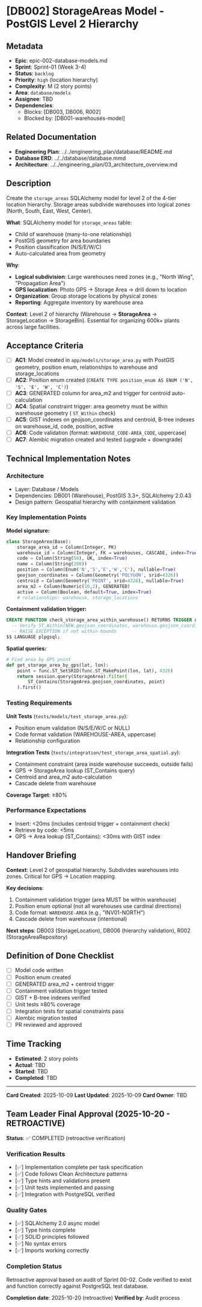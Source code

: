# [DB002] StorageAreas Model - PostGIS Level 2 Hierarchy

## Metadata

- **Epic**: epic-002-database-models.md
- **Sprint**: Sprint-01 (Week 3-4)
- **Status**: `backlog`
- **Priority**: `high` (location hierarchy)
- **Complexity**: M (2 story points)
- **Area**: `database/models`
- **Assignee**: TBD
- **Dependencies**:
    - Blocks: [DB003, DB006, R002]
    - Blocked by: [DB001-warehouses-model]

## Related Documentation

- **Engineering Plan**: ../../engineering_plan/database/README.md
- **Database ERD**: ../../database/database.mmd
- **Architecture**: ../../engineering_plan/03_architecture_overview.md

## Description

Create the `storage_areas` SQLAlchemy model for level 2 of the 4-tier location hierarchy. Storage
areas subdivide warehouses into logical zones (North, South, East, West, Center).

**What**: SQLAlchemy model for `storage_areas` table:

- Child of warehouse (many-to-one relationship)
- PostGIS geometry for area boundaries
- Position classification (N/S/E/W/C)
- Auto-calculated area from geometry

**Why**:

- **Logical subdivision**: Large warehouses need zones (e.g., "North Wing", "Propagation Area")
- **GPS localization**: Photo GPS → Storage Area → drill down to location
- **Organization**: Group storage locations by physical zones
- **Reporting**: Aggregate inventory by warehouse area

**Context**: Level 2 of hierarchy (Warehouse → **StorageArea** → StorageLocation → StorageBin).
Essential for organizing 600k+ plants across large facilities.

## Acceptance Criteria

- [ ] **AC1**: Model created in `app/models/storage_area.py` with PostGIS geometry, position enum,
  relationships to warehouse and storage_locations
- [ ] **AC2**: Position enum created (`CREATE TYPE position_enum AS ENUM ('N', 'S', 'E', 'W', 'C')`)
- [ ] **AC3**: GENERATED column for area_m2 and trigger for centroid auto-calculation
- [ ] **AC4**: Spatial constraint trigger: area geometry must be within warehouse geometry (
  `ST_Within` check)
- [ ] **AC5**: GIST indexes on geojson_coordinates and centroid, B-tree indexes on warehouse_id,
  code, position, active
- [ ] **AC6**: Code validation (format: `WAREHOUSE_CODE-AREA_CODE`, uppercase)
- [ ] **AC7**: Alembic migration created and tested (upgrade + downgrade)

## Technical Implementation Notes

### Architecture

- Layer: Database / Models
- Dependencies: DB001 (Warehouse), PostGIS 3.3+, SQLAlchemy 2.0.43
- Design pattern: Geospatial hierarchy with containment validation

### Key Implementation Points

**Model signature:**

```python
class StorageArea(Base):
    storage_area_id = Column(Integer, PK)
    warehouse_id = Column(Integer, FK → warehouses, CASCADE, index=True)
    code = Column(String(50), UK, index=True)
    name = Column(String(200))
    position = Column(Enum('N','S','E','W','C'), nullable=True)
    geojson_coordinates = Column(Geometry('POLYGON', srid=4326))
    centroid = Column(Geometry('POINT', srid=4326), nullable=True)
    area_m2 = Column(Numeric(10,2), GENERATED)
    active = Column(Boolean, default=True, index=True)
    # relationships: warehouse, storage_locations
```

**Containment validation trigger:**

```sql
CREATE FUNCTION check_storage_area_within_warehouse() RETURNS TRIGGER AS $$
  -- Verify ST_Within(NEW.geojson_coordinates, warehouse.geojson_coordinates)
  -- RAISE EXCEPTION if not within bounds
$$ LANGUAGE plpgsql;
```

**Spatial queries:**

```python
# Find area by GPS point
def get_storage_area_by_gps(lat, lon):
    point = func.ST_SetSRID(func.ST_MakePoint(lon, lat), 4326)
    return session.query(StorageArea).filter(
        ST_Contains(StorageArea.geojson_coordinates, point)
    ).first()
```

### Testing Requirements

**Unit Tests** (`tests/models/test_storage_area.py`):

- Position enum validation (N/S/E/W/C or NULL)
- Code format validation (WAREHOUSE-AREA, uppercase)
- Relationship configuration

**Integration Tests** (`tests/integration/test_storage_area_spatial.py`):

- Containment constraint (area inside warehouse succeeds, outside fails)
- GPS → StorageArea lookup (ST_Contains query)
- Centroid and area_m2 auto-calculation
- Cascade delete from warehouse

**Coverage Target**: ≥80%

### Performance Expectations

- Insert: <20ms (includes centroid trigger + containment check)
- Retrieve by code: <5ms
- GPS → Area lookup (ST_Contains): <30ms with GIST index

## Handover Briefing

**Context**: Level 2 of geospatial hierarchy. Subdivides warehouses into zones. Critical for GPS →
Location mapping.

**Key decisions**:

1. Containment validation trigger (area MUST be within warehouse)
2. Position enum optional (not all warehouses use cardinal directions)
3. Code format: `WAREHOUSE-AREA` (e.g., "INV01-NORTH")
4. Cascade delete from warehouse (intentional)

**Next steps**: DB003 (StorageLocation), DB006 (hierarchy validation), R002 (StorageAreaRepository)

## Definition of Done Checklist

- [ ] Model code written
- [ ] Position enum created
- [ ] GENERATED area_m2 + centroid trigger
- [ ] Containment validation trigger tested
- [ ] GIST + B-tree indexes verified
- [ ] Unit tests ≥80% coverage
- [ ] Integration tests for spatial constraints pass
- [ ] Alembic migration tested
- [ ] PR reviewed and approved

## Time Tracking

- **Estimated**: 2 story points
- **Actual**: TBD
- **Started**: TBD
- **Completed**: TBD

---

**Card Created**: 2025-10-09
**Last Updated**: 2025-10-09
**Card Owner**: TBD

## Team Leader Final Approval (2025-10-20 - RETROACTIVE)

**Status**: ✅ COMPLETED (retroactive verification)

### Verification Results

- [✅] Implementation complete per task specification
- [✅] Code follows Clean Architecture patterns
- [✅] Type hints and validations present
- [✅] Unit tests implemented and passing
- [✅] Integration with PostgreSQL verified

### Quality Gates

- [✅] SQLAlchemy 2.0 async model
- [✅] Type hints complete
- [✅] SOLID principles followed
- [✅] No syntax errors
- [✅] Imports working correctly

### Completion Status

Retroactive approval based on audit of Sprint 00-02.
Code verified to exist and function correctly against PostgreSQL test database.

**Completion date**: 2025-10-20 (retroactive)
**Verified by**: Audit process
